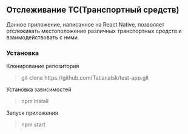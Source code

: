 <h2>Отслеживание ТС(Транспортный средств)</h2>
Данное приложение, написанное на React Native, позволяет отслеживать местоположение различных транспортных средств и взаимодействовать с ними.
<h3>Установка</h3>
Клонирование репозитория
<figure style="margin: 0">
    <blockquote>git clone https://github.com/TatianaIsk/test-app.git</blockquote>
</figure>
Установка зависимостей
<figure style="margin: 0">
    <blockquote>npm install</blockquote>
</figure>
Запуск приложения
<figure style="margin: 0">
    <blockquote>npm start</blockquote>
</figure>